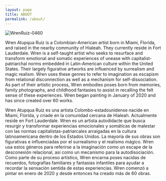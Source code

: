 ```yaml
---
layout: page
title: ABOUT
permalink: /about/
---
```


![WrenRuiz-0460](https://user-images.githubusercontent.com/83798945/117521013-7e4fe180-af79-11eb-9fd0-61e0f7efeccb.jpg)

Wren Atupqua Ruiz is a Colombian-American artist born in Miami, Florida, and raised in the nearby community of Hialeah. They currently reside in Fort Lauderdale. Wren is a self-taught artist who seeks to resurface and transform emotional and somatic experiences of unease with capitalist-patriarchal norms embedded in Latin-American culture within the United States. Their largely figurative artworks are influenced by surrealism and magic realism. Wren uses these genres to refer to imagination as escapism from relational disconnection as well as a mechanism for self-dissociation. As part of their artistic process, Wren embodies poses born from memories, family photographs, and childhood fantasies to assist in recalling the felt sense of these experiences. Wren began painting in January of 2020 and has since created over 60 works. 

Wren Atupqua Ruiz es una artista Colombo-estadounidense nacide en Miami, Florida, y criade en la comunidad cercana de Hialeah. Actualmente reside en Fort Lauderdale. Wren es un artista autodidacte que busca resurgir y transformar experiencias emocionales y somáticas de malestar con las normas capitalistas-patriarcales arraigadas en la cultura latinoamericana dentro de los Estados Unidos. La mayoría de sus obras son figurativas e influenciadas por el surrealismo y el realismo mágico. Wren usa estos géneros para referirse a la imaginación como un escape de la desconexión relacional, así como un mecanismo para la autodisociación. Como parte de su proceso artístico, Wren encarna poses nacidas de recuerdos, fotografías familiares y fantasías infantiles para ayudar a recordar la sensación sentida de estas experiencias. Wren comenzó a pintar en enero de 2020 y desde entonces ha creado más de 60 obras.
